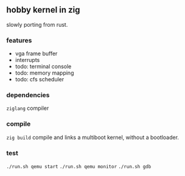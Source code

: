 ## hobby kernel in zig

slowly porting from rust.

### features

 - vga frame buffer
 - interrupts
 - todo: terminal console
 - todo: memory mapping
 - todo: cfs scheduler

### dependencies

`ziglang` compiler

### compile

`zig build` compile and links a multiboot kernel, without a bootloader.

### test

`./run.sh qemu start`
`./run.sh qemu monitor`
`./run.sh gdb`
